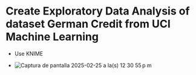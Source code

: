 # Create Exploratory Data Analysis of dataset German Credit from UCI Machine Learning

- Use KNIME

- ![Captura de pantalla 2025-02-25 a la(s) 12 30 55 p m](https://github.com/user-attachments/assets/df573d0f-10ca-4635-b542-d23ee7db75f9)
